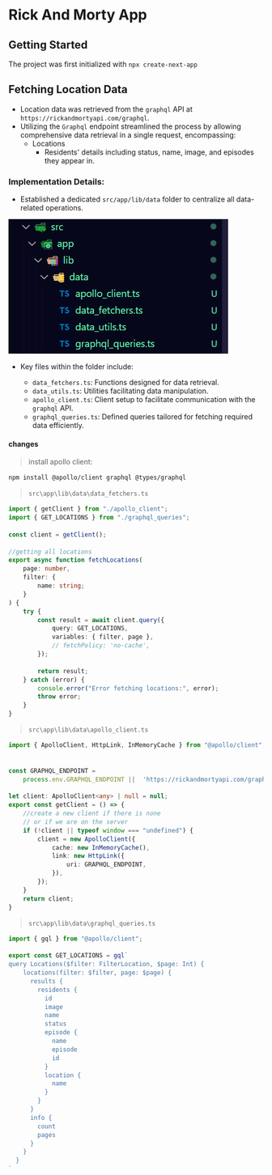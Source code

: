 # Rick And Morty App

## Getting Started

The project was first initialized with `npx create-next-app `



## Fetching Location Data

- Location data was retrieved from the `graphql` API at `https://rickandmortyapi.com/graphql`.
- Utilizing the `Graphql` endpoint streamlined the process by allowing comprehensive data retrieval in a single request, encompassing:
  - Locations
    - Residents' details including status, name, image, and episodes they appear in.

### Implementation Details:

- Established a dedicated `src/app/lib/data` folder to centralize all data-related operations.

![image-20240301164442287](./assets/README/image-20240301164442287.png)

- Key files within the folder include:

  - `data_fetchers.ts`: Functions designed for data retrieval.
  - `data_utils.ts`: Utilities facilitating data manipulation.
  - `apollo_client.ts`: Client setup to facilitate communication with the `graphql` API.
  - `graphql_queries.ts`: Defined queries tailored for fetching required data efficiently.

  

#### **changes**

> install apollo client:

```bash
npm install @apollo/client graphql @types/graphql
```

> `src\app\lib\data\data_fetchers.ts`

```typescript
import { getClient } from "./apollo_client";
import { GET_LOCATIONS } from "./graphql_queries";

const client = getClient();

//getting all locations
export async function fetchLocations(
    page: number,
    filter: {
        name: string;
    }
) {
    try {
        const result = await client.query({
            query: GET_LOCATIONS,
            variables: { filter, page },
            // fetchPolicy: 'no-cache',
        });

        return result;
    } catch (error) {
        console.error("Error fetching locations:", error);
        throw error;
    }
}

```



> `src\app\lib\data\apollo_client.ts`

```typescript
import { ApolloClient, HttpLink, InMemoryCache } from "@apollo/client";


const GRAPHQL_ENDPOINT =
    process.env.GRAPHQL_ENDPOINT ||  'https://rickandmortyapi.com/graphql';

let client: ApolloClient<any> | null = null;
export const getClient = () => {
    //create a new client if there is none
    // or if we are on the server
    if (!client || typeof window === "undefined") {
        client = new ApolloClient({
            cache: new InMemoryCache(),
            link: new HttpLink({
                uri: GRAPHQL_ENDPOINT,
            }),
        });
    }
    return client;
}

```



> `src\app\lib\data\graphql_queries.ts`

```typescript
import { gql } from "@apollo/client";

export const GET_LOCATIONS = gql`
query Locations($filter: FilterLocation, $page: Int) {
    locations(filter: $filter, page: $page) {
      results {
        residents {
          id
          image
          name
          status
          episode {
            name
            episode
            id
          }
          location {
            name
          }
        }
      }
      info {
        count
        pages
      }
    }
  }
`
```





